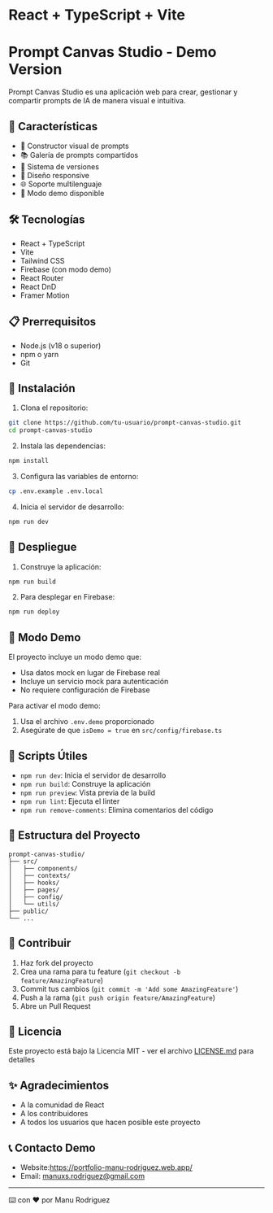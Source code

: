 # React + TypeScript + Vite
# Prompt Canvas Studio - Demo Version

Prompt Canvas Studio es una aplicación web para crear, gestionar y compartir prompts de IA de manera visual e intuitiva.

## 🚀 Características

- 🎨 Constructor visual de prompts
- 📚 Galería de prompts compartidos
- 🔄 Sistema de versiones
- 📱 Diseño responsive
- 🌐 Soporte multilenguaje
- 🎯 Modo demo disponible

## 🛠️ Tecnologías

- React + TypeScript
- Vite
- Tailwind CSS
- Firebase (con modo demo)
- React Router
- React DnD
- Framer Motion

## 📋 Prerrequisitos

- Node.js (v18 o superior)
- npm o yarn
- Git

## 🔧 Instalación

1. Clona el repositorio:

```bash
git clone https://github.com/tu-usuario/prompt-canvas-studio.git
cd prompt-canvas-studio
```

2. Instala las dependencias:

```bash
npm install
```

3. Configura las variables de entorno:

```bash
cp .env.example .env.local
```

4. Inicia el servidor de desarrollo:

```bash
npm run dev
```

## 🚀 Despliegue

1. Construye la aplicación:

```bash
npm run build
```

2. Para desplegar en Firebase:

```bash
npm run deploy
```

## 🔄 Modo Demo

El proyecto incluye un modo demo que:
- Usa datos mock en lugar de Firebase real
- Incluye un servicio mock para autenticación
- No requiere configuración de Firebase

Para activar el modo demo:
1. Usa el archivo `.env.demo` proporcionado
2. Asegúrate de que `isDemo = true` en `src/config/firebase.ts`

## 🧹 Scripts Útiles

- `npm run dev`: Inicia el servidor de desarrollo
- `npm run build`: Construye la aplicación
- `npm run preview`: Vista previa de la build
- `npm run lint`: Ejecuta el linter
- `npm run remove-comments`: Elimina comentarios del código

## 📁 Estructura del Proyecto

```
prompt-canvas-studio/
├── src/
│   ├── components/
│   ├── contexts/
│   ├── hooks/
│   ├── pages/
│   ├── config/
│   └── utils/
├── public/
└── ...
```

## 🤝 Contribuir

1. Haz fork del proyecto
2. Crea una rama para tu feature (`git checkout -b feature/AmazingFeature`)
3. Commit tus cambios (`git commit -m 'Add some AmazingFeature'`)
4. Push a la rama (`git push origin feature/AmazingFeature`)
5. Abre un Pull Request

## 📄 Licencia

Este proyecto está bajo la Licencia MIT - ver el archivo [LICENSE.md](LICENSE.md) para detalles

## ✨ Agradecimientos

- A la comunidad de React
- A los contribuidores
- A todos los usuarios que hacen posible este proyecto

## 📞 Contacto Demo

- Website:https://portfolio-manu-rodriguez.web.app/
- Email: manuxs.rodriguez@gmail.com

---
⌨️ con ❤️ por  Manu Rodriguez
